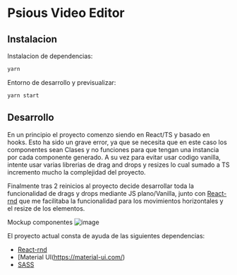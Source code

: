 # Psious Video Editor

## Instalacion

Instalacion de dependencias: 

```sh
yarn
```

Entorno de desarrollo y previsualizar:

```sh
yarn start
```

## Desarrollo

En un principio el proyecto comenzo siendo en React/TS y basado en hooks.
Esto ha sido un grave error, ya que se necesita que en este caso los componentes sean Clases y no funciones para que tengan una instancia por cada componente generado. A su vez para evitar usar codigo vanilla, intente usar varias librerias de drag and drops y resizes lo cual sumado a TS incremento mucho la complejidad del proyecto.

Finalmente tras 2 reinicios al proyecto decide desarrollar toda la funcionalidad de drags y drops mediante JS plano/Vanilla, junto con [React-rnd](https://github.com/bokuweb/react-rnd) que me facilitaba la funcionalidad para los movimientos horizontales y el resize de los elementos.

Mockup componentes
![image](https://user-images.githubusercontent.com/25077237/114353750-ae1feb00-9b6d-11eb-865a-fd5a592b2c55.png)


El proyecto actual consta de ayuda de las siguientes dependencias: 
- [React-rnd](https://github.com/bokuweb/react-rnd)
- [Material UI(https://material-ui.com/)
- [SASS](https://www.npmjs.com/package/node-sass)
